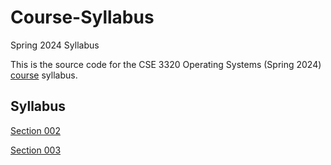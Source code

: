 # Course-Syllabus
Spring 2024 Syllabus

This is the source code for the CSE 3320 Operating Systems (Spring 2024) [course](http://www.cse3320.org) syllabus.  

## Syllabus

[Section 002](https://github.com/CSE3320-Fall-2024/Course-Syllabus/blob/main/PDF/Section_002_Fall_2024.pdf)

[Section 003](https://github.com/CSE3320-Fall-2024/Course-Syllabus/blob/main/PDF/Section_003_Fall_2024.pdf)

